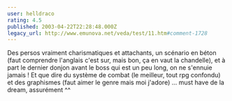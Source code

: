 ```yaml
---
user: helldraco
rating: 4.5
published: 2003-04-22T22:28:48.000Z
legacy_url: http://www.emunova.net/veda/test/11.htm#comment-1728
---
```

Des persos vraiment charismatiques et attachants, un scénario en béton (faut comprendre l'anglais c'est sur, mais bon, ça en vaut la chandelle), et à part le dernier donjon avant le boss qui est un peu long, on ne s'ennuie jamais ! Et que dire du système de combat (le meilleur, tout rpg confondu) et des graphismes (faut aimer le genre mais moi j'adore) ... must have de la dream, assurément ^^